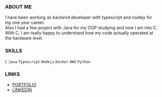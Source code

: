 ### ABOUT ME
I have been working as backend developer with typescript and nodejs for my one year career.  
Also I had a few project with Java for my OOP studying and now I am into C.
With C, I am really happy to understand how my code actually operated at the hardware level. 

### SKILLS
`C` `Java` `Typescript` `Nodejs` `Docker` `AWS` `Python`

### LINKS
- [PORTFOLIO](https://tranquil-meteoroid-d7c.notion.site/6811a19fbbd74438abb466a8175ceee3)
- [LINKEDIN](https://www.linkedin.com/in/heechul-yoon-85b154165/)
